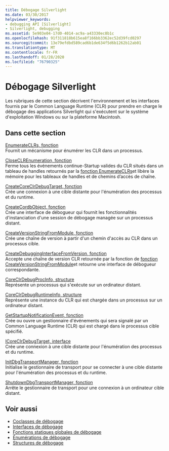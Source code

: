 ```yaml
---
title: Débogage Silverlight
ms.date: 03/30/2017
helpviewer_keywords:
- debugging API [Silverlight]
- Silverlight, debugging
ms.assetid: 5e903e04-17d0-4014-ac9a-a43330ec8b1c
ms.openlocfilehash: 91f311818b615ea8f166bb3362ec52d39fcd0297
ms.sourcegitcommit: 13e79efdbd589cad6b1de634f5d6b1262b12ab01
ms.translationtype: MT
ms.contentlocale: fr-FR
ms.lasthandoff: 01/28/2020
ms.locfileid: "76790325"
---
```

# <a name="silverlight-debugging"></a>Débogage Silverlight
Les rubriques de cette section décrivent l'environnement et les interfaces fournis par le Common Language Runtime (CLR) pour prendre en charge le débogage des applications Silverlight qui s'exécutent sur le système d'exploitation Windows ou sur la plateforme Macintosh.  
  
## <a name="in-this-section"></a>Dans cette section  
 [EnumerateCLRs, fonction](enumerateclrs-function.md)  
 Fournit un mécanisme pour énumérer les CLR dans un processus.  
  
 [CloseCLREnumeration, fonction](closeclrenumeration-function.md)  
 Ferme tous les événements continue-Startup valides du CLR situés dans un tableau de handles retournés par la [fonction EnumerateCLRs](enumerateclrs-function.md)et libère la mémoire pour les tableaux de handles et de chemins d’accès de chaîne.  
  
 [CreateCoreClrDebugTarget, fonction](createcoreclrdebugtarget-function.md)  
 Crée une connexion à une cible distante pour l'énumération des processus et du runtime.  
  
 [CreateCordbObject, fonction](createcordbobject-function.md)  
 Crée une interface de débogueur qui fournit les fonctionnalités d'instanciation d'une session de débogage managée sur un processus distant.  
  
 [CreateVersionStringFromModule, fonction](createversionstringfrommodule-function.md)  
 Crée une chaîne de version à partir d'un chemin d'accès au CLR dans un processus cible.  
  
 [CreateDebuggingInterfaceFromVersion, fonction](createdebugginginterfacefromversion-function-for-silverlight.md)  
 Accepte une chaîne de version CLR retournée par la fonction de [fonction CreateVersionStringFromModule](createversionstringfrommodule-function.md)et retourne une interface de débogueur correspondante.  
  
 [CoreClrDebugProcInfo, structure](coreclrdebugprocinfo-structure.md)  
 Représente un processus qui s'exécute sur un ordinateur distant.  
  
 [CoreClrDebugRuntimeInfo, structure](coreclrdebugruntimeinfo-structure.md)  
 Représente une instance du CLR qui est chargée dans un processus sur un ordinateur distant.  
  
 [GetStartupNotificationEvent, fonction](getstartupnotificationevent-function.md)  
 Crée ou ouvre un gestionnaire d'événements qui sera signalé par un Common Language Runtime (CLR) qui est chargé dans le processus cible spécifié.  
  
 [ICoreClrDebugTarget, interface](icoreclrdebugtarget-interface.md)  
 Crée une connexion à une cible distante pour l'énumération des processus et du runtime.  
  
 [InitDbgTransportManager, fonction](initdbgtransportmanager-function.md)  
 Initialise le gestionnaire de transport pour se connecter à une cible distante pour l'énumération des processus et du runtime.  
  
 [ShutdownDbgTransportManager, fonction](shutdowndbgtransportmanager-function.md)  
 Arrête le gestionnaire de transport pour une connexion à un ordinateur cible distant.  
  
## <a name="see-also"></a>Voir aussi

- [Coclasses de débogage](debugging-coclasses.md)
- [Interfaces de débogage](debugging-interfaces.md)
- [Fonctions statiques globales de débogage](debugging-global-static-functions.md)
- [Énumérations de débogage](debugging-enumerations.md)
- [Structures de débogage](debugging-structures.md)
